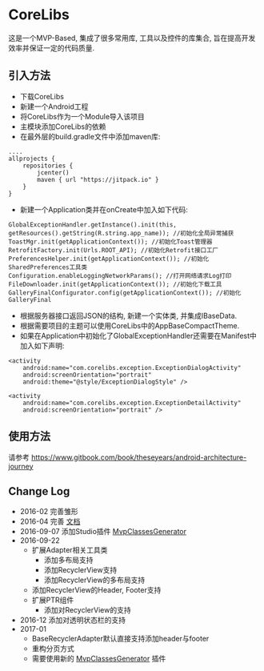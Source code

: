 # CoreLibs

这是一个MVP-Based, 集成了很多常用库, 工具以及控件的库集合, 旨在提高开发效率并保证一定的代码质量.

## 引入方法

* 下载CoreLibs
* 新建一个Android工程
* 将CoreLibs作为一个Module导入该项目
* 主模块添加CoreLibs的依赖
* 在最外层的build.gradle文件中添加maven库:

````
....
allprojects {
    repositories {
        jcenter()
        maven { url "https://jitpack.io" }
    }
}

````

* 新建一个Application类并在onCreate中加入如下代码:

````
GlobalExceptionHandler.getInstance().init(this, getResources().getString(R.string.app_name)); //初始化全局异常捕获
ToastMgr.init(getApplicationContext()); //初始化Toast管理器
RetrofitFactory.init(Urls.ROOT_API); //初始化Retrofit接口工厂
PreferencesHelper.init(getApplicationContext()); //初始化SharedPreferences工具类
Configuration.enableLoggingNetworkParams(); //打开网络请求Log打印
FileDownloader.init(getApplicationContext()); //初始化下载工具
GalleryFinalConfigurator.config(getApplicationContext()); //初始化GalleryFinal
````
* 根据服务器接口返回JSON的结构, 新建一个实体类, 并集成IBaseData.
* 根据需要项目的主题可以使用CoreLibs中的AppBaseCompactTheme.
* 如果在Application中初始化了GlobalExceptionHandler还需要在Manifest中加入如下声明:

````
<activity
    android:name="com.corelibs.exception.ExceptionDialogActivity"
    android:screenOrientation="portrait"
    android:theme="@style/ExceptionDialogStyle" />

<activity
    android:name="com.corelibs.exception.ExceptionDetailActivity"
    android:screenOrientation="portrait" />
````

## 使用方法

请参考 https://www.gitbook.com/book/theseyears/android-architecture-journey

## Change Log

* 2016-02 完善雏形
* 2016-04 完善 [文档](https://www.gitbook.com/book/theseyears/android-architecture-journey)
* 2016-09-07 添加Studio插件 [MvpClassesGenerator](https://github.com/TheseYears/MvpClassesGenerator)
* 2016-09-22 
    * 扩展Adapter相关工具类 <BR/>
        * 添加多布局支持
        * 添加RecyclerView支持
        * 添加RecyclerView的多布局支持
    * 添加RecyclerView的Header, Footer支持
    * 扩展PTR组件 <BR/>
        * 添加对RecyclerView的支持
* 2016-12 添加对透明状态栏的支持
* 2017-01 
    * BaseRecyclerAdapter默认直接支持添加header与footer <BR/>
    * 重构分页方式
    * 需要使用新的 [MvpClassesGenerator](https://github.com/TheseYears/MvpClassesGenerator/blob/master/MvpClassesGenerator.jar) 插件
